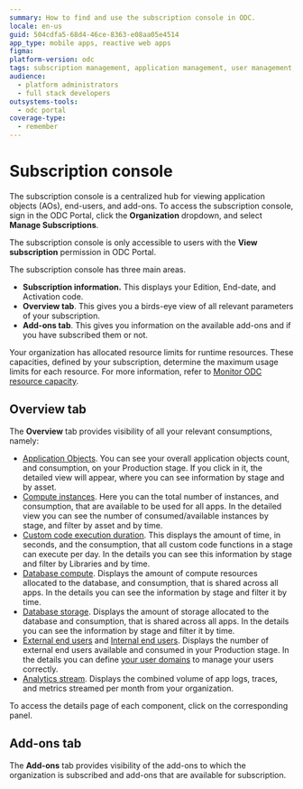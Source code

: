 ```yaml
---
summary: How to find and use the subscription console in ODC.
locale: en-us
guid: 504cdfa5-68d4-46ce-8363-e08aa05e4514
app_type: mobile apps, reactive web apps
figma:
platform-version: odc
tags: subscription management, application management, user management, permission control, licensing
audience:
  - platform administrators
  - full stack developers
outsystems-tools:
  - odc portal
coverage-type:
  - remember
---
```


# Subscription console

The subscription console is a centralized hub for viewing application objects (AOs), end-users, and add-ons. To access the subscription console, sign in the ODC Portal, click the **Organization** dropdown, and select **Manage Subscriptions**.

<div class="info" markdown="1">

The subscription console is only accessible to users with the **View subscription** permission in ODC Portal.

</div>

The subscription console has three main areas. 

* **Subscription information.** This displays your Edition, End-date, and Activation code.
* **Overview tab**. This gives you a birds-eye view of all relevant parameters of your subscription.
* **Add-ons tab**. This gives you information on the available add-ons and if you have subscribed them or not.

Your organization has allocated resource limits for runtime resources. These capacities, defined by your subscription, determine the maximum usage limits for each resource. For more information, refer to [Monitor ODC resource capacity](../getting-started/capacity-limits.md).

## Overview tab

The **Overview** tab provides visibility of all your relevant consumptions, namely:

* [Application Objects](https://www.outsystems.com/tk/redirect?g=cd994c70-9dcc-46ed-b423-84099beac39a). You can see your overall application objects count, and consumption, on your Production stage. If you click in it, the detailed view will appear, where you can see information by stage and by asset.
* [Compute instances](../getting-started/capacity-limits.md#resource-limits). Here you can the total number of instances, and consumption, that are available to be used for all apps. In the detailed view you can see the number of consumed/available instances by stage, and filter by asset and by time.
* [Custom code execution duration](../getting-started/capacity-limits.md#resource-limits). This displays the amount of time, in seconds, and the consumption, that all custom code functions in a stage can execute per day. In the details you can see this information by stage and filter by Libraries and by time.
* [Database compute](../getting-started/capacity-limits.md#resource-limits). Displays the amount of compute resources allocated to the database, and consumption, that is shared across all apps. In the details you can see the information by stage and filter it by time.
* [Database storage](../getting-started/capacity-limits.md#resource-limits). Displays the amount of storage allocated to the database and consumption, that is shared across all apps. In the details you can see the information by stage and filter it by time.
* [External end users](https://www.outsystems.com/tk/redirect?g=907b0fd3-bc46-4391-aae2-673296d795d9) and [Internal end users](https://www.outsystems.com/tk/redirect?g=907b0fd3-bc46-4391-aae2-673296d795d9). Displays the number of external end users available and consumed in your Production stage. In the details you can define [your user domains](../user-management/classify-users.md) to manage your users correctly.
* [Analytics stream](../getting-started/capacity-limits.md#resource-limits). Displays the combined volume of app logs, traces, and metrics streamed per month from your organization.

<div class="info" markdown="1">

To access the details page of each component, click on the corresponding panel.

</div>

## Add-ons tab

The **Add-ons** tab provides visibility of the add-ons to which the organization is subscribed and add-ons that are available for subscription.
